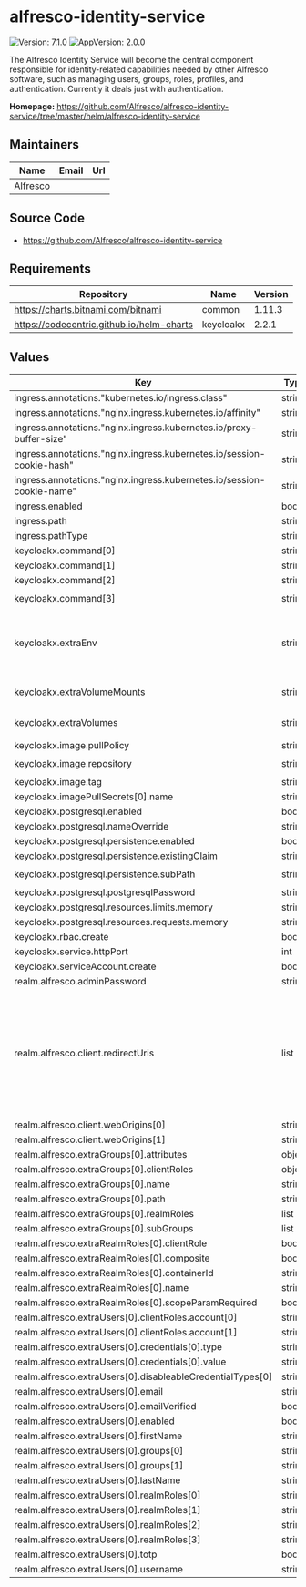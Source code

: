 # alfresco-identity-service

![Version: 7.1.0](https://img.shields.io/badge/Version-7.1.0-informational?style=flat-square) ![AppVersion: 2.0.0](https://img.shields.io/badge/AppVersion-2.0.0-informational?style=flat-square)

The Alfresco Identity Service will become the central component responsible for identity-related capabilities needed by other Alfresco software, such as managing users, groups, roles, profiles, and authentication. Currently it deals just with authentication.

**Homepage:** <https://github.com/Alfresco/alfresco-identity-service/tree/master/helm/alfresco-identity-service>

## Maintainers

| Name | Email | Url |
| ---- | ------ | --- |
| Alfresco |  |  |

## Source Code

* <https://github.com/Alfresco/alfresco-identity-service>

## Requirements

| Repository | Name | Version |
|------------|------|---------|
| https://charts.bitnami.com/bitnami | common | 1.11.3 |
| https://codecentric.github.io/helm-charts | keycloakx | 2.2.1 |

## Values

| Key | Type | Default | Description |
|-----|------|---------|-------------|
| ingress.annotations."kubernetes.io/ingress.class" | string | `"nginx"` |  |
| ingress.annotations."nginx.ingress.kubernetes.io/affinity" | string | `"cookie"` |  |
| ingress.annotations."nginx.ingress.kubernetes.io/proxy-buffer-size" | string | `"16k"` |  |
| ingress.annotations."nginx.ingress.kubernetes.io/session-cookie-hash" | string | `"sha1"` |  |
| ingress.annotations."nginx.ingress.kubernetes.io/session-cookie-name" | string | `"identity_affinity_route"` |  |
| ingress.enabled | bool | `true` |  |
| ingress.path | string | `"/auth"` |  |
| ingress.pathType | string | `"Prefix"` |  |
| keycloakx.command[0] | string | `"/opt/keycloak/bin/kc.sh"` |  |
| keycloakx.command[1] | string | `"start"` |  |
| keycloakx.command[2] | string | `"--import-realm"` |  |
| keycloakx.command[3] | string | `"--http-relative-path=/auth"` |  |
| keycloakx.extraEnv | string | `"- name: KEYCLOAK_ADMIN\n  value: admin\n- name: KEYCLOAK_ADMIN_PASSWORD\n  value: admin\n- name: KEYCLOAK_IMPORT\n  value: /data/import/alfresco-realm.json\n"` |  |
| keycloakx.extraVolumeMounts | string | `"- name: realm-secret\n  mountPath: \"/realm/\"\n  readOnly: true\n"` |  |
| keycloakx.extraVolumes | string | `"- name: realm-secret\n  secret:\n    secretName: realm-secret\n"` |  |
| keycloakx.image.pullPolicy | string | `"Always"` |  |
| keycloakx.image.repository | string | `"quay.io/alfresco/alfresco-identity-service"` |  |
| keycloakx.image.tag | string | `"2.0.0"` |  |
| keycloakx.imagePullSecrets[0].name | string | `"quay-registry-secret"` |  |
| keycloakx.postgresql.enabled | bool | `true` |  |
| keycloakx.postgresql.nameOverride | string | `"postgresql-id"` |  |
| keycloakx.postgresql.persistence.enabled | bool | `true` |  |
| keycloakx.postgresql.persistence.existingClaim | string | `""` |  |
| keycloakx.postgresql.persistence.subPath | string | `"alfresco-identity-service/database-data"` |  |
| keycloakx.postgresql.postgresqlPassword | string | `"keycloak"` |  |
| keycloakx.postgresql.resources.limits.memory | string | `"500Mi"` |  |
| keycloakx.postgresql.resources.requests.memory | string | `"250Mi"` |  |
| keycloakx.rbac.create | bool | `false` |  |
| keycloakx.service.httpPort | int | `80` |  |
| keycloakx.serviceAccount.create | bool | `true` |  |
| realm.alfresco.adminPassword | string | `"admin"` |  |
| realm.alfresco.client.redirectUris | list | `["*"]` | For security reasons, override the default value and use URIs to be as specific as possible. [See Keycloak official documentation](https://www.keycloak.org/docs/latest/securing_apps/#redirect-uris). |
| realm.alfresco.client.webOrigins[0] | string | `"http://localhost*"` |  |
| realm.alfresco.client.webOrigins[1] | string | `"https://localhost*"` |  |
| realm.alfresco.extraGroups[0].attributes | object | `{}` |  |
| realm.alfresco.extraGroups[0].clientRoles | object | `{}` |  |
| realm.alfresco.extraGroups[0].name | string | `"testgroup"` |  |
| realm.alfresco.extraGroups[0].path | string | `"/testgroup"` |  |
| realm.alfresco.extraGroups[0].realmRoles | list | `[]` |  |
| realm.alfresco.extraGroups[0].subGroups | list | `[]` |  |
| realm.alfresco.extraRealmRoles[0].clientRole | bool | `false` |  |
| realm.alfresco.extraRealmRoles[0].composite | bool | `false` |  |
| realm.alfresco.extraRealmRoles[0].containerId | string | `"alfresco"` |  |
| realm.alfresco.extraRealmRoles[0].name | string | `"test_role"` |  |
| realm.alfresco.extraRealmRoles[0].scopeParamRequired | bool | `true` |  |
| realm.alfresco.extraUsers[0].clientRoles.account[0] | string | `"manage-account"` |  |
| realm.alfresco.extraUsers[0].clientRoles.account[1] | string | `"view-profile"` |  |
| realm.alfresco.extraUsers[0].credentials[0].type | string | `"password"` |  |
| realm.alfresco.extraUsers[0].credentials[0].value | string | `"password"` |  |
| realm.alfresco.extraUsers[0].disableableCredentialTypes[0] | string | `"password"` |  |
| realm.alfresco.extraUsers[0].email | string | `"test@test.com"` |  |
| realm.alfresco.extraUsers[0].emailVerified | bool | `false` |  |
| realm.alfresco.extraUsers[0].enabled | bool | `true` |  |
| realm.alfresco.extraUsers[0].firstName | string | `"test"` |  |
| realm.alfresco.extraUsers[0].groups[0] | string | `"/admin"` |  |
| realm.alfresco.extraUsers[0].groups[1] | string | `"/testgroup"` |  |
| realm.alfresco.extraUsers[0].lastName | string | `"test"` |  |
| realm.alfresco.extraUsers[0].realmRoles[0] | string | `"uma_authorization"` |  |
| realm.alfresco.extraUsers[0].realmRoles[1] | string | `"user"` |  |
| realm.alfresco.extraUsers[0].realmRoles[2] | string | `"offline_access"` |  |
| realm.alfresco.extraUsers[0].realmRoles[3] | string | `"test_role"` |  |
| realm.alfresco.extraUsers[0].totp | bool | `false` |  |
| realm.alfresco.extraUsers[0].username | string | `"testuser"` |  |
